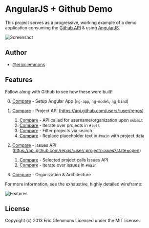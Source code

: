 AngularJS + Github Demo
=======================

This project serves as a progressive, working example of a demo
application consuming the [Github API][github] & using [AngularJS][angular].

![Screenshot](https://raw.github.com/ericclemmons/angular-github-demo/master/screenshot.png)


Author
------

- [@ericclemmons][twitter]


Features
--------

Follow along with Github to see how these were built!

0. [Compare][0] - Setup Angular App (`ng-app`, `ng-model`, `ng-bind`)

1. [Compare][1] - Project API (https://api.github.com/users/:user/repos)

    1. [Compare][1.1] - API called for username/organization upon `submit`
    2. [Compare][1.2] - Iterate over projects in `#left`
    3. [Compare][1.3] - Filter projects via search
    4. [Compare][1.4] - Replace placeholder text in `#main` with project data

2. [Compare][2] - Issues API (https://api.github.com/repos/:user/:project/issues?state=open)

    1. [Compare][2.1] - Selected project calls Issues API
    2. [Compare][2.2] - Iterate over issues in `#main`

3. [Compare][3] - Organization & Architecture

For more information, see the exhaustive, highly detailed wireframe:

![Features](https://raw.github.com/ericclemmons/angular-github-demo/master/features.jpg)


License
-------

Copyright (c) 2013 Eric Clemmons Licensed under the MIT license.


[github]: http://developer.github.com/
[angular]: http://angularjs.org/
[twitter]: https://twitter.com/ericclemmons

[0]: https://github.com/ericclemmons/angular-github-demo/compare/master...0
[1]: https://github.com/ericclemmons/angular-github-demo/compare/1...1.4
[1.1]: https://github.com/ericclemmons/angular-github-demo/compare/1...1.1
[1.2]: https://github.com/ericclemmons/angular-github-demo/compare/1.1...1.2
[1.3]: https://github.com/ericclemmons/angular-github-demo/compare/1.2...1.3
[1.4]: https://github.com/ericclemmons/angular-github-demo/compare/1.3...1.4
[2]: https://github.com/ericclemmons/angular-github-demo/compare/2...2.2
[2.1]: https://github.com/ericclemmons/angular-github-demo/compare/2...2.1
[2.2]: https://github.com/ericclemmons/angular-github-demo/compare/2.1...2.2
[3]: https://github.com/ericclemmons/angular-github-demo/compare/2.2...3

